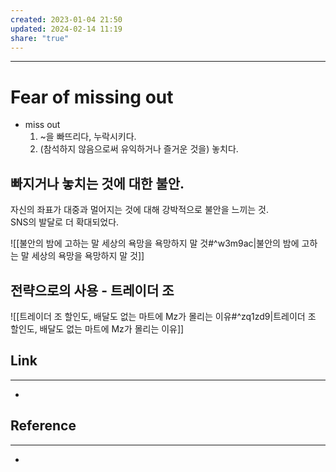 ```yaml
---
created: 2023-01-04 21:50
updated: 2024-02-14 11:19
share: "true"
---
```


---

# Fear of missing out

- miss out
  1. ~을 빠뜨리다, 누락시키다.
  2. (참석하지 않음으로써 유익하거나 즐거운 것을) 놓치다.


## 빠지거나 놓치는 것에 대한 불안.

자신의 좌표가 대중과 멀어지는 것에 대해 강박적으로 불안을 느끼는 것.  
SNS의 발달로 더 확대되었다.

![[불안의 밤에 고하는 말  세상의 욕망을 욕망하지 말 것#^w3m9ac|불안의 밤에 고하는 말  세상의 욕망을 욕망하지 말 것]]


## 전략으로의 사용 - 트레이더 조

![[트레이더 조  할인도, 배달도 없는 마트에 Mz가 몰리는 이유#^zq1zd9|트레이더 조  할인도, 배달도 없는 마트에 Mz가 몰리는 이유]]



## Link
---
- 


## Reference
---
- 
